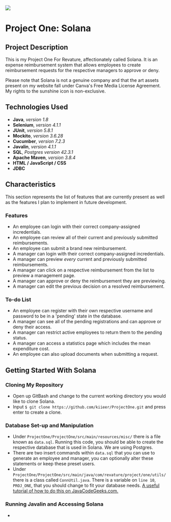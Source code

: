 <img src="https://i.imgur.com/fqvNC8M.png">

# Project One: Solana

## Project Description
This is my Project One For Revature, affectionately called Solana. It is an expense reimbursement system that allows employees to create reimbursement requests for the respective managers to approve or deny.

Please note that Solana is not a genuine company and that the art assets present on my website fall under Canva's Free Media License Agreement. My rights to the sunshine icon is non-exclusive.

## Technologies Used
- **Java**, *version 1.8*
- **Selenium**, *version 4.1.1*
- **JUnit**, *version 5.8.1*
- **Mockito**, *version 3.6.28*
- **Cucumber**, *version 7.2.3*
- **Javalin**, *version 4.1.1*
- **SQL**, *Postgres version 42.3.1*
- **Apache Maven**, *version 3.8.4*
- **HTML / JavaScript / CSS**
- **JDBC**

## Characteristics
This section represents the list of features that are currently present as well as the features I plan to implement in future development.

### Features
 - An employee can login with their correct company-assigned incredentials.
 - An employee can review all of their current and previously submitted reimbursements.
 - An employee can submit a brand new reimbursement.
 - A manager can login with their correct company-assigned incredentials.
 - A manager can preview *every* current and previously submitted reimbursements.
 - A manager can click on a respective reimbursement from the list to preview a management page.
 - A manager can approve or deny the reimbursement they are previewing.
 - A manager can edit the previous decision on a resolved reimbursement.
 
 ### To-do List
 - An employee can register with their own respective username and password to be in a 'pending' state in the database.
 - A manager can see all of the pending registrations and can approve or deny their access.
 - A manager can restrict active employees to return them to the pending status.
 - A manager can access a statistics page which includes the mean expenditure cost.
 - An employee can also upload documents when submitting a request.

## Getting Started With Solana

### Cloning My Repository
- Open up GitBash and change to the current working directory you would like to clone Solana.
- Input `$ git clone https://github.com/kiieer/ProjectOne.git` and press enter to create a clone.

### Database Set-up and Manipulation
- Under `ProjectOne/ProjectOne/src/main/resources/misc/` there is a file known as `data.sql`. Running this code, you should be able to create the respective database that is used in Solana. We are using Postgres.
- There are two insert commands within `data.sql` that you can use to generate an employee and manager, you can optionally alter these statements or keep these preset users.
- Under `ProjectOne/ProjectOne/src/main/java/com/revature/project/one/utils/` there is a class called `ConnUtil.java`. There is a variable on `line 10`, `PROJ_ONE`, that you should change to fit your database needs. [A useful tutorial of how to do this on JavaCodeGeeks.com.](https://examples.javacodegeeks.com/core-java/sql/java-jdbc-postgresql-connection-example/)

### Running Javalin and Accessing Solana
- 
